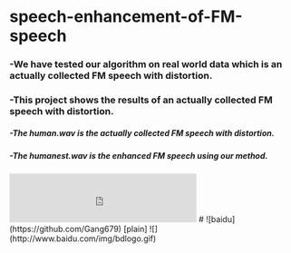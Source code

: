 # speech-enhancement-of-FM-speech
### -We have tested our algorithm on real world data which is an actually collected FM speech with distortion.
### -This project shows the results of an actually collected FM speech with distortion.
##### -The human.wav is the actually collected FM speech with distortion.
##### -The humanest.wav is the enhanced FM speech using our method.
<iframe frameborder="no" border="0" marginwidth="0" marginheight="0" width=330 height=86 src="https://github.com/YingMa-cc/speech-enhancement-of-FM-speech.git/human.wav">
</iframe>
# ![baidu](https://github.com/Gang679) 
[plain] 
![](http://www.baidu.com/img/bdlogo.gif)  

